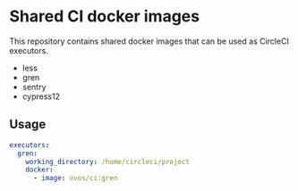 # Shared CI docker images

This repository contains shared docker images that can be used as CircleCI executors.

* less
* gren
* sentry
* cypress12


## Usage

```yaml
executors:
  gren:
    working_directory: /home/circleci/project
    docker:
      - image: ovos/ci:gren
```

